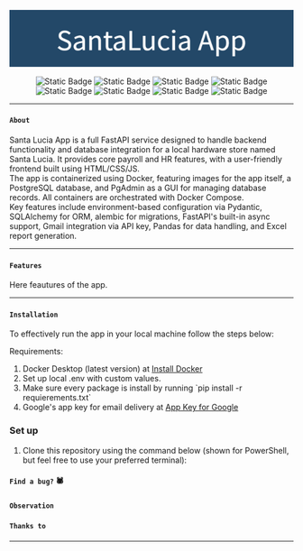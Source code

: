 <div align="center">

![read_me_header](app/frontend/static/ap_img/avatars/app_banner_title.png)

![Static Badge](https://img.shields.io/badge/license-MIT-blue) 
![Static Badge](https://img.shields.io/badge/ORM-SQLAlchemy_v2.0-blue) 
![Static Badge](https://img.shields.io/badge/Async-Asyncio-purple) 
![Static Badge](https://img.shields.io/badge/alembic_migrations-enable-black)
![Static Badge](https://img.shields.io/badge/frontend-HTML/CSS/JS-orange)
![Static Badge](https://img.shields.io/badge/orchestrator-docker_compose-orange) 
![Static Badge](https://img.shields.io/badge/azure_containers-enable-green)
![Static Badge](https://img.shields.io/badge/container_app-Docker_v27.2-red)

</div>

<hr/>

#### `About`
Santa Lucia App is a full FastAPI service designed to handle backend functionality and database integration for a local hardware store named Santa Lucia. It provides core payroll and HR features, with a user-friendly frontend built using HTML/CSS/JS.
<br/>
The app is containerized using Docker, featuring images for the app itself, a PostgreSQL database, and PgAdmin as a GUI for managing database records. All containers are orchestrated with Docker Compose.
<br/>
Key features include environment-based configuration via Pydantic, SQLAlchemy for ORM, alembic for migrations, FastAPI's built-in async support, Gmail integration via API key, Pandas for data handling, and Excel report generation.
<br>

<hr/>

#### `Features`

Here feautures of the app. 

<hr/>


#### `Installation` 

To effectively run the app in your local machine follow the steps below: </br>

Requirements: </br>

<ol>
    <li>Docker Desktop (latest version) at <a href="https://docs.docker.com/desktop/setup/install/windows-install/">Install Docker</a> </li> 
    <li>Set up local .env with custom values.</li>
    <li>Make sure every package is install by running `pip install -r requierements.txt`</li>
    <li>Google's app key for email delivery at <a href="https://itsupport.umd.edu/itsupport?id=kb_article_view&sysparm_article=KB0015112">App Key for Google</a></li>

</ol>

<h3>Set up</h3>

1. Clone this repository using the command below (shown for PowerShell, but feel free to use your preferred terminal):


#### `Find a bug?` 🕷


#### `Observation`


#### `Thanks to`


<hr>